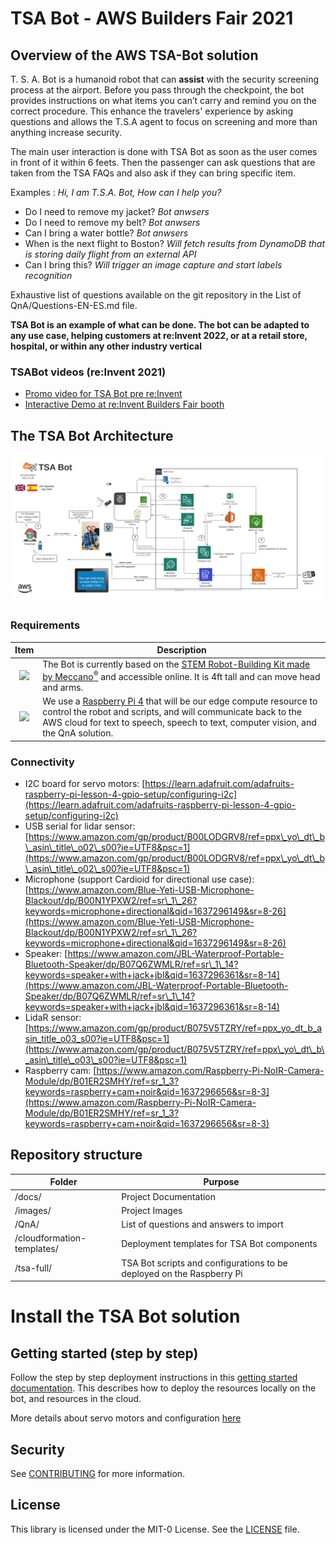 # TSA Bot - AWS Builders Fair 2021 

## Overview of the AWS TSA-Bot solution

T. S. A. Bot is a humanoid robot that can **assist** with the security screening process at the airport. Before you pass through the checkpoint, the bot provides instructions on what items you can’t carry and remind you on the correct procedure. This enhance the travelers' experience by asking questions and allows the T.S.A agent to focus on screening and more than anything increase security.

The main user interaction is done with TSA Bot as soon as the user comes in front of it within 6 feets. Then the passenger can ask questions that are taken from the TSA FAQs and also ask if they can bring specific item.

Examples : *Hi, I am T.S.A. Bot, How can I help you?*  
- Do I need to remove my jacket?  *Bot anwsers*  
- Do I need to remove my belt?  *Bot anwsers*  
- Can I bring a water bottle?  *Bot anwsers*  
- When is the next flight to Boston?  *Will fetch results from DynamoDB that is storing daily flight from an external API*  
- Can I bring this? *Will trigger an image capture and start labels recognition*

Exhaustive list of questions available on the git repository in the List of QnA/Questions-EN-ES.md file.

**TSA Bot is an example of what can be done. The bot can be adapted to any use case, helping customers at re:Invent 2022, or at a retail store, hospital, or within any other industry vertical**

### TSABot videos (re:Invent 2021)
 - [Promo video for TSA Bot pre re:Invent](https://2021-tsabot.s3.amazonaws.com/TSABot-PromotionVideo-reInvent21.mp4)
 - [Interactive Demo at re:Invent Builders Fair booth](https://2021-tsabot.s3.amazonaws.com/TSABot-InteractiveDemo-reInvent21.mp4)


## The TSA Bot Architecture

<img src="images/TSABot-FinalArchitecture.png">



### Requirements

| Item      | Description |
| ----------- | ----------- |
| <p align="center"><img src="https://m.media-amazon.com/images/I/81rm-QULFpS._AC_SL1500_.jpg" width="15%"> </p>    | The Bot is currently based on the [STEM Robot-Building Kit made by Meccano<sup>&reg;</sup>](https://www.amazon.com/Meccano-Meccanoid-Robot-Building-Education-Exclusive/dp/B019K8KMHS/ref=asc_df_B019K8KMHS/) and accessible online. It is 4ft tall and can move head and arms. |
| <p align="center"><img src="https://m.media-amazon.com/images/I/71IOISwSYZL._AC_SL1400_.jpg" width="25%"> </p> | We use a [Raspberry Pi 4](https://chicagodist.com/products/raspberry-pi-4-model-b-4gb?src=raspberrypi) that will be our edge compute resource to control the robot and scripts, and will communicate back to the AWS cloud for text to speech, speech to text, computer vision, and the QnA solution.   |


### Connectivity

- I2C board for servo motors:  [https://learn.adafruit.com/adafruits-raspberry-pi-lesson-4-gpio-setup/configuring-i2c](https://learn.adafruit.com/adafruits-raspberry-pi-lesson-4-gpio-setup/configuring-i2c)   
- USB serial for lidar sensor:  [https://www.amazon.com/gp/product/B00LODGRV8/ref=ppx\_yo\_dt\_b\_asin\_title\_o02\_s00?ie=UTF8&psc=1](https://www.amazon.com/gp/product/B00LODGRV8/ref=ppx\_yo\_dt\_b\_asin\_title\_o02\_s00?ie=UTF8&psc=1)    
- Microphone (support Cardioid for directional use case):  [https://www.amazon.com/Blue-Yeti-USB-Microphone-Blackout/dp/B00N1YPXW2/ref=sr\_1\_26?keywords=microphone+directional&qid=1637296149&sr=8-26](https://www.amazon.com/Blue-Yeti-USB-Microphone-Blackout/dp/B00N1YPXW2/ref=sr\_1\_26?keywords=microphone+directional&qid=1637296149&sr=8-26)    
- Speaker: [https://www.amazon.com/JBL-Waterproof-Portable-Bluetooth-Speaker/dp/B07Q6ZWMLR/ref=sr\_1\_14?keywords=speaker+with+jack+jbl&qid=1637296361&sr=8-14](https://www.amazon.com/JBL-Waterproof-Portable-Bluetooth-Speaker/dp/B07Q6ZWMLR/ref=sr\_1\_14?keywords=speaker+with+jack+jbl&qid=1637296361&sr=8-14)  
- LidaR sensor: [https://www.amazon.com/gp/product/B075V5TZRY/ref=ppx_yo_dt_b_asin_title_o03_s00?ie=UTF8&psc=1](https://www.amazon.com/gp/product/B075V5TZRY/ref=ppx\_yo\_dt\_b\_asin\_title\_o03\_s00?ie=UTF8&psc=1)  
- Raspberry cam: [https://www.amazon.com/Raspberry-Pi-NoIR-Camera-Module/dp/B01ER2SMHY/ref=sr_1_3?keywords=raspberry+cam+noir&qid=1637296656&sr=8-3](https://www.amazon.com/Raspberry-Pi-NoIR-Camera-Module/dp/B01ER2SMHY/ref=sr_1_3?keywords=raspberry+cam+noir&qid=1637296656&sr=8-3)  


## Repository structure

| Folder | Purpose | 
| --- | ---
| /docs/   | Project Documentation |
| /images/   | Project Images |
| /QnA/   | List of questions and answers to import |
| /cloudformation-templates/ | Deployment templates for TSA Bot components|
| /tsa-full/ | TSA Bot scripts and configurations to be deployed on the Raspberry Pi |

# Install the TSA Bot solution
## Getting started (step by step)

Follow the step by step deployment instructions in this [getting started documentation](Docs/GettingStarted.md). This describes how to deploy the resources locally on the bot, and resources in the cloud.
  
More details about servo motors and configuration [here](Docs/TSA-Bot-ServoMotors-details.md)


## Security
See [CONTRIBUTING](contributing.md) for more information.

## License

This library is licensed under the MIT-0 License. See the [LICENSE](LICENSE) file.